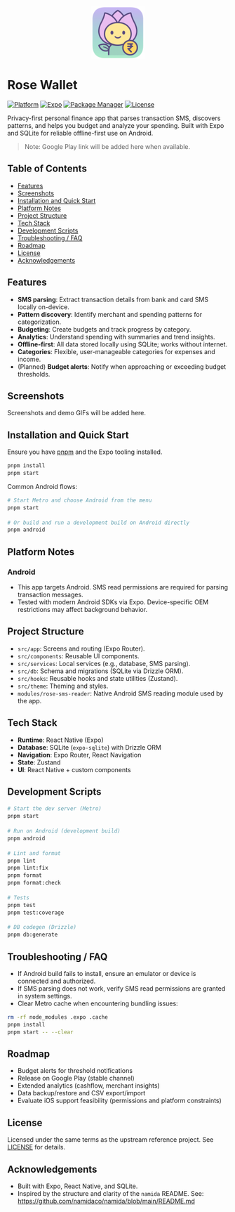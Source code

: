 <p align="center">
  <img src="./src/assets/images/icon.png" alt="Rose Wallet Icon" width="120" height="120" />
</p>

# Rose Wallet

[![Platform](https://img.shields.io/badge/platform-Android-green)](https://developer.android.com)
[![Expo](https://img.shields.io/badge/Expo-Managed%20Workflow-000?logo=expo&logoColor=white)](https://expo.dev)
[![Package Manager](https://img.shields.io/badge/pnpm-8%2B-ffca28?logo=pnpm&logoColor=white)](https://pnpm.io)
[![License](https://img.shields.io/badge/license-See%20LICENSE-informational)](./LICENSE)

Privacy-first personal finance app that parses transaction SMS, discovers patterns, and helps you budget and analyze your spending. Built with Expo and SQLite for reliable offline-first use on Android.

> Note: Google Play link will be added here when available.

## Table of Contents

- [Features](#features)
- [Screenshots](#screenshots)
- [Installation and Quick Start](#installation-and-quick-start)
- [Platform Notes](#platform-notes)
- [Project Structure](#project-structure)
- [Tech Stack](#tech-stack)
- [Development Scripts](#development-scripts)
- [Troubleshooting / FAQ](#troubleshooting--faq)
- [Roadmap](#roadmap)
- [License](#license)
- [Acknowledgements](#acknowledgements)

## Features

- **SMS parsing**: Extract transaction details from bank and card SMS locally on-device.
- **Pattern discovery**: Identify merchant and spending patterns for categorization.
- **Budgeting**: Create budgets and track progress by category.
- **Analytics**: Understand spending with summaries and trend insights.
- **Offline-first**: All data stored locally using SQLite; works without internet.
- **Categories**: Flexible, user-manageable categories for expenses and income.
- (Planned) **Budget alerts**: Notify when approaching or exceeding budget thresholds.

## Screenshots

Screenshots and demo GIFs will be added here.

## Installation and Quick Start

Ensure you have [pnpm](https://pnpm.io) and the Expo tooling installed.

```bash
pnpm install
pnpm start
```

Common Android flows:

```bash
# Start Metro and choose Android from the menu
pnpm start

# Or build and run a development build on Android directly
pnpm android
```

## Platform Notes

### Android

- This app targets Android. SMS read permissions are required for parsing transaction messages.
- Tested with modern Android SDKs via Expo. Device-specific OEM restrictions may affect background behavior.

## Project Structure

- `src/app`: Screens and routing (Expo Router).
- `src/components`: Reusable UI components.
- `src/services`: Local services (e.g., database, SMS parsing).
- `src/db`: Schema and migrations (SQLite via Drizzle ORM).
- `src/hooks`: Reusable hooks and state utilities (Zustand).
- `src/theme`: Theming and styles.
- `modules/rose-sms-reader`: Native Android SMS reading module used by the app.

## Tech Stack

- **Runtime**: React Native (Expo)
- **Database**: SQLite (`expo-sqlite`) with Drizzle ORM
- **Navigation**: Expo Router, React Navigation
- **State**: Zustand
- **UI**: React Native + custom components

## Development Scripts

```bash
# Start the dev server (Metro)
pnpm start

# Run on Android (development build)
pnpm android

# Lint and format
pnpm lint
pnpm lint:fix
pnpm format
pnpm format:check

# Tests
pnpm test
pnpm test:coverage

# DB codegen (Drizzle)
pnpm db:generate
```

## Troubleshooting / FAQ

- If Android build fails to install, ensure an emulator or device is connected and authorized.
- If SMS parsing does not work, verify SMS read permissions are granted in system settings.
- Clear Metro cache when encountering bundling issues:

```bash
rm -rf node_modules .expo .cache
pnpm install
pnpm start -- --clear
```

## Roadmap

- Budget alerts for threshold notifications
- Release on Google Play (stable channel)
- Extended analytics (cashflow, merchant insights)
- Data backup/restore and CSV export/import
- Evaluate iOS support feasibility (permissions and platform constraints)

## License

Licensed under the same terms as the upstream reference project. See [LICENSE](./LICENSE) for details.

## Acknowledgements

- Built with Expo, React Native, and SQLite.
- Inspired by the structure and clarity of the `namida` README. See: https://github.com/namidaco/namida/blob/main/README.md
